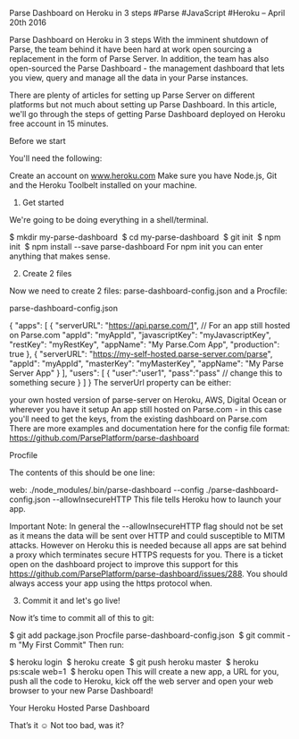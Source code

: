Parse Dashboard on Heroku in 3 steps
#Parse   #JavaScript   #Heroku    – April 20th 2016  



 Parse Dashboard on Heroku in 3 steps
With the imminent shutdown of Parse, the team behind it have been hard at work open sourcing a replacement in the form of Parse Server. In addition, the team has also open-sourced the Parse Dashboard - the management dashboard that lets you view, query and manage all the data in your Parse instances.

There are plenty of articles for setting up Parse Server on different platforms but not much about setting up Parse Dashboard. In this article, we'll go through the steps of getting Parse Dashboard deployed on Heroku free account in 15 minutes.

Before we start

You'll need the following:

Create an account on www.heroku.com
Make sure you have Node.js, Git and the Heroku Toolbelt installed on your machine.
1) Get started

We're going to be doing everything in a shell/terminal.

$ mkdir my-parse-dashboard
 $ cd my-parse-dashboard
 $ git init
 $ npm init
 $ npm install --save parse-dashboard
For npm init you can enter anything that makes sense.

2) Create 2 files

Now we need to create 2 files: parse-dashboard-config.json and a Procfile:

parse-dashboard-config.json

{
  "apps": [
    {
      "serverURL": "https://api.parse.com/1", // For an app still hosted on Parse.com
      "appId": "myAppId",
      "javascriptKey": "myJavascriptKey",
      "restKey": "myRestKey",
      "appName": "My Parse.Com App",
      "production": true
    },
    {
      "serverURL": "https://my-self-hosted.parse-server.com/parse",
      "appId": "myAppId",
      "masterKey": "myMasterKey",
      "appName": "My Parse Server App"
    }
  ],
  "users": [
    {
      "user":"user1",
      "pass":"pass" // change this to something secure
    }
  ]
}
The serverUrl property can be either:

your own hosted version of parse-server on Heroku, AWS, Digital Ocean or wherever you have it setup
An app still hosted on Parse.com - in this case you'll need to get the keys, from the existing dashboard on Parse.com
There are more examples and documentation here for the config file format: https://github.com/ParsePlatform/parse-dashboard

Procfile

The contents of this should be one line:

web: ./node_modules/.bin/parse-dashboard --config ./parse-dashboard-config.json --allowInsecureHTTP
This file tells Heroku how to launch your app.

Important Note: In general the --allowInsecureHTTP flag should not be set as it means the data will be sent over HTTP and could susceptible to MITM attacks. However on Heroku this is needed because all apps are sat behind a proxy which terminates secure HTTPS requests for you. There is a ticket open on the dashboard project to improve this support for this https://github.com/ParsePlatform/parse-dashboard/issues/288. You should always access your app using the https protocol when.

3) Commit it and let's go live!

Now it’s time to commit all of this to git:

$ git add package.json Procfile parse-dashboard-config.json 
$ git commit -m "My First Commit"
Then run:

$ heroku login 
 $ heroku create 
$ git push heroku master
 $ heroku ps:scale web=1
 $ heroku open
This will create a new app, a URL for you, push all the code to Heroku, kick off the web server and open your web browser to your new Parse Dashboard!

Your Heroku Hosted Parse Dashboard

That’s it ☺ Not too bad, was it?
